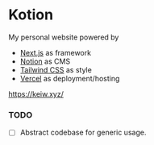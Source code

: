 # Kotion

My personal website powered by

- [Next.js](https://nextjs.org/) as framework
- [Notion](https://www.notion.so/) as CMS
- [Tailwind CSS](https://tailwindcss.com/) as style
- [Vercel](https://vercel.com/) as deployment/hosting

https://keiw.xyz/

### TODO

- [ ] Abstract codebase for generic usage.
